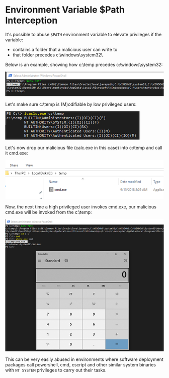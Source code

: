 # Environment Variable $Path Interception

It's possible to abuse `$PATH` environment variable to elevate privileges if the variable:

* contains a folder that a malicious user can write to
* that folder precedes c:\windows\system32\

Below is an example, showing how c:\temp precedes c:\windows\system32:

![](../../.gitbook/assets/image%20%2870%29.png)

Let's make sure c:\temp is \(M\)odifiable by low privileged users:

![](../../.gitbook/assets/image%20%28513%29.png)

Let's now drop our malicious file \(calc.exe in this case\) into c:\temp and call it cmd.exe:

![](../../.gitbook/assets/image%20%28497%29.png)

Now, the next time a high privileged user invokes cmd.exe, our malicious cmd.exe will be invoked from the c:\temp:

![](../../.gitbook/assets/image%20%28297%29.png)

This can be very easily abused in environments where software deployment packages call powershell, cmd, cscript and other similar system binaries with `NT SYSTEM` privileges to carry out their tasks.

